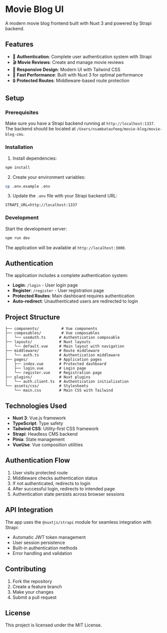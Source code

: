 # Movie Blog UI

A modern movie blog frontend built with Nuxt 3 and powered by Strapi backend.

## Features

- 🔐 **Authentication**: Complete user authentication system with Strapi
- 🎬 **Movie Reviews**: Create and manage movie reviews
- 📱 **Responsive Design**: Modern UI with Tailwind CSS
- 🚀 **Fast Performance**: Built with Nuxt 3 for optimal performance
- 🔒 **Protected Routes**: Middleware-based route protection

## Setup

### Prerequisites

Make sure you have a Strapi backend running at `http://localhost:1337`. The backend should be located at `/Users/nsambataufeeq/movie-blog/movie-blog-cms`.

### Installation

1. Install dependencies:
```bash
npm install
```

2. Create your environment variables:
```bash
cp .env.example .env
```

3. Update the `.env` file with your Strapi backend URL:
```
STRAPI_URL=http://localhost:1337
```

### Development

Start the development server:

```bash
npm run dev
```

The application will be available at `http://localhost:3000`.

## Authentication

The application includes a complete authentication system:

- **Login**: `/login` - User login page
- **Register**: `/register` - User registration page
- **Protected Routes**: Main dashboard requires authentication
- **Auto-redirect**: Unauthenticated users are redirected to login

## Project Structure

```
├── components/          # Vue components
├── composables/         # Vue composables
│   └── useAuth.ts      # Authentication composable
├── layouts/            # Nuxt layouts
│   └── default.vue     # Main layout with navigation
├── middleware/         # Route middleware
│   └── auth.ts         # Authentication middleware
├── pages/              # Application pages
│   ├── index.vue       # Protected dashboard
│   ├── login.vue       # Login page
│   └── register.vue    # Registration page
├── plugins/            # Nuxt plugins
│   └── auth.client.ts  # Authentication initialization
└── assets/css/         # Stylesheets
    └── main.css        # Main CSS with Tailwind
```

## Technologies Used

- **Nuxt 3**: Vue.js framework
- **TypeScript**: Type safety
- **Tailwind CSS**: Utility-first CSS framework
- **Strapi**: Headless CMS backend
- **Pinia**: State management
- **VueUse**: Vue composition utilities

## Authentication Flow

1. User visits protected route
2. Middleware checks authentication status
3. If not authenticated, redirects to login
4. After successful login, redirects to intended page
5. Authentication state persists across browser sessions

## API Integration

The app uses the `@nuxtjs/strapi` module for seamless integration with Strapi:

- Automatic JWT token management
- User session persistence
- Built-in authentication methods
- Error handling and validation

## Contributing

1. Fork the repository
2. Create a feature branch
3. Make your changes
4. Submit a pull request

## License

This project is licensed under the MIT License.
